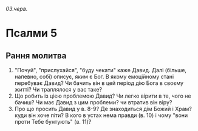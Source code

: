 
_03.черв._

# Псалми 5

## Рання молитва
1. "Почуй", "прислухайся", "буду чекати" каже Давид. Далі (більше, напевно, собі) описує, яким є Бог. В якому емоційному стані перебуває Давид? Чи бачить він в цей період дію Бога в своєму житті? Чи траплялося у вас таке?
2. Що робить із цією проблемою Давид? Чи легко вірити в те, чого не бачиш? Чи має Давид з цим проблеми? чи втратив він віру?
3. Про що просить Давид у в. 8-9? Де знаходиться дім Божий і Храм? куди він хоче піти? В кого в устах нема правди (в. 10) і чому "вони проти Тебе бунтують" (в. 11)?
